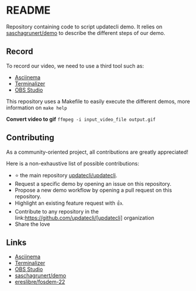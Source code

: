 # README

Repository containing code to script updatecli demo.
It relies on [saschagrunert/demo](https://github.com/saschagrunert/demo) to describe the different steps of our demo.

## Record

To record our video, we need to use a third tool such as:
* [Asciinema](https://asciinema.org/)
* [Terminalizer](https://github.com/faressoft/terminalizer)
* [OBS Studio](https://obsproject.com/)

This repository uses a Makefile to easily execute the different demos, more information on `make help`

**Convert video to gif**
`ffmpeg -i input_video_file output.gif`

## Contributing

As a community-oriented project, all contributions are greatly appreciated!

Here is a non-exhaustive list of possible contributions:

* ⭐️ the main repository [updatecli/updatecli](https://github.com/updatecli/updatecli).
* Request a specific demo by opening an issue on this repository.
* Propose a new demo workflow by opening a pull request on this repository.
* Highlight an existing feature request with :thumbsup:.
* Contribute to any repository in the link:https://github.com/updatecli/[updatecli] organization
* Share the love


## Links
* [Asciinema](https://asciinema.org/)
* [Terminalizer](https://github.com/faressoft/terminalizer)
* [OBS Studio](https://obsproject.com/)
* [saschagrunert/demo](https://github.com/saschagrunert/demo)
* [ereslibre/fosdem-22](https://github.com/ereslibre/fosdem-22/blob/main/main.go)
